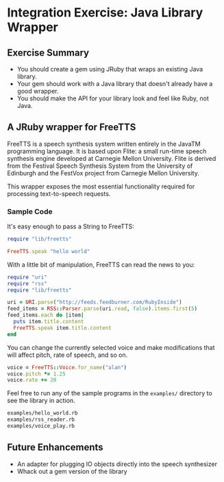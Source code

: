 # Integration Exercise: Java Library Wrapper

## Exercise Summary

- You should create a gem using JRuby that wraps an existing Java library.
- Your gem should work with a Java library that doesn't already have
  a good wrapper.
- You should make the API for your library look and feel like Ruby, not Java.


## A JRuby wrapper for FreeTTS
FreeTTS is a speech synthesis system written entirely in the JavaTM programming
language. It is based upon Flite: a small run-time speech synthesis engine
developed at Carnegie Mellon University. Flite is derived from the Festival 
Speech Synthesis System from the University of Edinburgh and the FestVox project
from Carnegie Mellon University.

This wrapper exposes the most essential functionality required for processing
text-to-speech requests.


### Sample Code
It's easy enough to pass a String to FreeTTS:

```ruby
require "lib/freetts"

FreeTTS.speak "hello world"
```

With a little bit of manipulation, FreeTTS can read the news to you:

```ruby
require "uri"
require "rss"
require "lib/freetts"

uri = URI.parse("http://feeds.feedburner.com/RubyInside")
feed_items = RSS::Parser.parse(uri.read, false).items.first(5)
feed_items.each do |item|
  puts item.title.content
  FreeTTS.speak item.title.content
end
```

You can change the currently selected voice and make modifications that
will affect pitch, rate of speech, and so on.

```ruby
voice = FreeTTS::Voice.for_name("alan")
voice.pitch *= 1.25
voice.rate += 20
```

Feel free to run any of the sample programs in the `examples/` directory
to see the library in action.

```bash
examples/hello_world.rb
examples/rss_reader.rb
examples/voice_play.rb
```


## Future Enhancements
- An adapter for plugging IO objects directly into the speech synthesizer
- Whack out a gem version of the library
